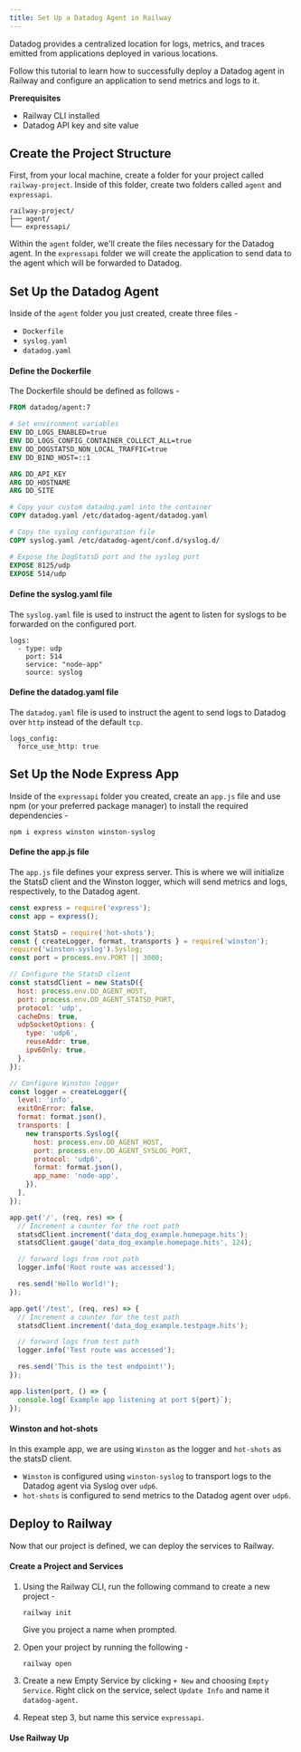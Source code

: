 ```yaml
---
title: Set Up a Datadog Agent in Railway
---
```


Datadog provides a centralized location for logs, metrics, and traces emitted from applications deployed in various locations.

Follow this tutorial to learn how to successfully deploy a Datadog agent in Railway and configure an application to send metrics and logs to it.

**Prerequisites**
- Railway CLI installed
- Datadog API key and site value

## Create the Project Structure

First, from your local machine, create a folder for your project called `railway-project`.  Inside of this folder, create two folders called `agent` and `expressapi`.

```
railway-project/
├── agent/
└── expressapi/
```

Within the `agent` folder, we'll create the files necessary for the Datadog agent.  In the `expressapi` folder we will create the application to send data to the agent which will be forwarded to Datadog.

## Set Up the Datadog Agent

Inside of the `agent` folder you just created, create three files -
- `Dockerfile`
- `syslog.yaml`
- `datadog.yaml`

#### Define the Dockerfile

The Dockerfile should be defined as follows -

```dockerfile
FROM datadog/agent:7

# Set environment variables
ENV DD_LOGS_ENABLED=true
ENV DD_LOGS_CONFIG_CONTAINER_COLLECT_ALL=true
ENV DD_DOGSTATSD_NON_LOCAL_TRAFFIC=true
ENV DD_BIND_HOST=::1

ARG DD_API_KEY
ARG DD_HOSTNAME
ARG DD_SITE

# Copy your custom datadog.yaml into the container
COPY datadog.yaml /etc/datadog-agent/datadog.yaml

# Copy the syslog configuration file
COPY syslog.yaml /etc/datadog-agent/conf.d/syslog.d/

# Expose the DogStatsD port and the syslog port
EXPOSE 8125/udp
EXPOSE 514/udp
```

#### Define the syslog.yaml file

The `syslog.yaml` file is used to instruct the agent to listen for syslogs to be forwarded on the configured port.

```
logs:
  - type: udp
    port: 514
    service: "node-app"
    source: syslog
```

#### Define the datadog.yaml file

The `datadog.yaml` file is used to instruct the agent to send logs to Datadog over `http` instead of the default `tcp`.

```
logs_config:
  force_use_http: true
```

## Set Up the Node Express App

Inside of the `expressapi` folder you created, create an `app.js` file and use npm (or your preferred package manager) to install the required dependencies - 

```npm
npm i express winston winston-syslog
```

#### Define the app.js file

The `app.js` file defines your express server.  This is where we will initialize the StatsD client and the Winston logger, which will send metrics and logs, respectively, to the Datadog agent.

```javascript
const express = require('express');
const app = express();

const StatsD = require('hot-shots');
const { createLogger, format, transports } = require('winston');
require('winston-syslog').Syslog;
const port = process.env.PORT || 3000;

// Configure the StatsD client
const statsdClient = new StatsD({
  host: process.env.DD_AGENT_HOST,
  port: process.env.DD_AGENT_STATSD_PORT,
  protocol: 'udp',
  cacheDns: true,
  udpSocketOptions: {
    type: 'udp6',
    reuseAddr: true,
    ipv6Only: true,
  },
});

// Configure Winston logger
const logger = createLogger({
  level: 'info',
  exitOnError: false,
  format: format.json(),
  transports: [
    new transports.Syslog({
      host: process.env.DD_AGENT_HOST,
      port: process.env.DD_AGENT_SYSLOG_PORT,
      protocol: 'udp6',
      format: format.json(),
      app_name: 'node-app',
    }),
  ],
});

app.get('/', (req, res) => {
  // Increment a counter for the root path
  statsdClient.increment('data_dog_example.homepage.hits');
  statsdClient.gauge('data_dog_example.homepage.hits', 124);

  // forward logs from root path
  logger.info('Root route was accessed');

  res.send('Hello World!');
});

app.get('/test', (req, res) => {
  // Increment a counter for the test path
  statsdClient.increment('data_dog_example.testpage.hits');

  // forward logs from test path
  logger.info('Test route was accessed');

  res.send('This is the test endpoint!');
});

app.listen(port, () => {
  console.log(`Example app listening at port ${port}`);
});

```

#### Winston and hot-shots

In this example app, we are using `Winston` as the logger and `hot-shots` as the statsD client.  

- `Winston` is configured using `winston-syslog` to transport logs to the Datadog agent via Syslog over `udp6`.
- `hot-shots` is configured to send metrics to the Datadog agent over `udp6`.

## Deploy to Railway

Now that our project is defined, we can deploy the services to Railway.

#### Create a Project and Services

1. Using the Railway CLI, run the following command to create a new project -

    ```
    railway init
    ```

    Give you project a name when prompted.

2. Open your project by running the following - 
    ```plaintext
    railway open
    ```
3. Create a new Empty Service by clicking `+ New` and choosing `Empty Service`.  Right click on the service, select `Update Info` and name it `datadog-agent`.

4. Repeat step 3, but name this service `expressapi`.

#### Use Railway Up